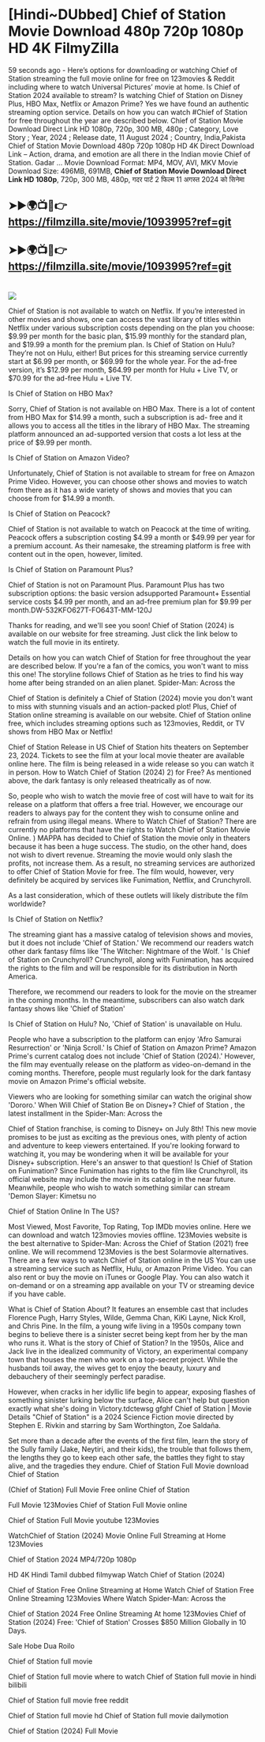 # [Hindi~DUbbed] Chief of Station Movie Download 480p 720p 1080p HD 4K FilmyZilla


59 seconds ago - Here’s options for downloading or watching Chief of Station streaming the full movie online for free on 123movies & Reddit including where to watch Universal Pictures’ movie at home. Is Chief of Station 2024 available to stream? Is watching Chief of Station on Disney Plus, HBO Max, Netflix or Amazon Prime? Yes we have found an authentic streaming option service. Details on how you can watch #Chief of Station for free throughout the year are described below. Chief of Station Movie Download Direct Link HD 1080p, 720p, 300 MB, 480p ; Category, Love Story ; Year, 2024 ; Release date, 11 August 2024 ; Country, India,Pakista Chief of Station Movie Download 480p 720p 1080p HD 4K Direct Download Link – Action, drama, and emotion are all there in the Indian movie Chief of Station. Gadar ...
Movie Download Format: MP4, MOV, AVI, MKV
Movie Download Size: 496MB, 691MB, **Chief of Station Movie Download Direct Link HD 1080p**, 720p, 300 MB, 480p, गदर पार्ट 2 फिल्म 11 अगस्त 2024 को सिनेमा

## ➤►🌍📺📱👉   https://filmzilla.site/movie/1093995?ref=git

## ➤►🌍📺📱👉   https://filmzilla.site/movie/1093995?ref=git

#

<img src="https://image.tmdb.org/t/p/w780//rmNlWyez5cniGtXkgixG1ezdqVk.jpg" />

Chief of Station is not available to watch on Netflix. If you’re interested in other movies and shows, one can access the vast library of titles within Netflix under various subscription costs depending on the plan you choose: $9.99 per month for the basic plan, $15.99 monthly for the standard plan, and $19.99 a month for the premium plan. Is Chief of Station on Hulu? They’re not on Hulu, either! But prices for this streaming service currently start at $6.99 per month, or $69.99 for the whole year. For the ad-free version, it’s $12.99 per month, $64.99 per month for Hulu + Live TV, or $70.99 for the ad-free Hulu + Live TV.

Is Chief of Station on HBO Max?

Sorry, Chief of Station is not available on HBO Max. There is a lot of content from HBO Max for $14.99 a month, such a subscription is ad- free and it allows you to access all the titles in the library of HBO Max. The streaming platform announced an ad-supported version that costs a lot less at the price of $9.99 per month.

Is Chief of Station on Amazon Video?

Unfortunately, Chief of Station is not available to stream for free on Amazon Prime Video. However, you can choose other shows and movies to watch from there as it has a wide variety of shows and movies that you can choose from for $14.99 a month.

Is Chief of Station on Peacock?

Chief of Station is not available to watch on Peacock at the time of writing. Peacock offers a subscription costing $4.99 a month or $49.99 per year for a premium account. As their namesake, the streaming platform is free with content out in the open, however, limited.

Is Chief of Station on Paramount Plus?

Chief of Station is not on Paramount Plus. Paramount Plus has two subscription options: the basic version adsupported Paramount+ Essential service costs $4.99 per month, and an ad-free premium plan for $9.99 per month.DW-532KFO627T-FO643T-MM-120J

Thanks for reading, and we'll see you soon! Chief of Station (2024) is available on our website for free streaming. Just click the link below to watch the full movie in its entirety.

Details on how you can watch Chief of Station for free throughout the year are described below. If you're a fan of the comics, you won't want to miss this one! The storyline follows Chief of Station as he tries to find his way home after being stranded on an alien planet. Spider-Man: Across the

Chief of Station is definitely a Chief of Station (2024) movie you don't want to miss with stunning visuals and an action-packed plot! Plus, Chief of Station online streaming is available on our website. Chief of Station online free, which includes streaming options such as 123movies, Reddit, or TV shows from HBO Max or Netflix!

Chief of Station Release in US Chief of Station hits theaters on September 23, 2024. Tickets to see the film at your local movie theater are available online here. The film is being released in a wide release so you can watch it in person. How to Watch Chief of Station (2024) 2) for Free? As mentioned above, the dark fantasy is only released theatrically as of now.

So, people who wish to watch the movie free of cost will have to wait for its release on a platform that offers a free trial. However, we encourage our readers to always pay for the content they wish to consume online and refrain from using illegal means. Where to Watch Chief of Station? There are currently no platforms that have the rights to Watch Chief of Station Movie Online. ) MAPPA has decided to Chief of Station the movie only in theaters because it has been a huge success. The studio, on the other hand, does not wish to divert revenue. Streaming the movie would only slash the profits, not increase them. As a result, no streaming services are authorized to offer Chief of Station Movie for free. The film would, however, very definitely be acquired by services like Funimation, Netflix, and Crunchyroll.

As a last consideration, which of these outlets will likely distribute the film worldwide?

Is Chief of Station on Netflix?

The streaming giant has a massive catalog of television shows and movies, but it does not include 'Chief of Station.' We recommend our readers watch other dark fantasy films like 'The Witcher: Nightmare of the Wolf. ' Is Chief of Station on Crunchyroll? Crunchyroll, along with Funimation, has acquired the rights to the film and will be responsible for its distribution in North America.

Therefore, we recommend our readers to look for the movie on the streamer in the coming months. In the meantime, subscribers can also watch dark fantasy shows like 'Chief of Station'

Is Chief of Station on Hulu? No, 'Chief of Station' is unavailable on Hulu.

People who have a subscription to the platform can enjoy 'Afro Samurai Resurrection' or 'Ninja Scroll.' Is Chief of Station on Amazon Prime? Amazon Prime's current catalog does not include 'Chief of Station (2024).' However, the film may eventually release on the platform as video-on-demand in the coming months. Therefore, people must regularly look for the dark fantasy movie on Amazon Prime's official website.

Viewers who are looking for something similar can watch the original show 'Dororo.' When Will Chief of Station Be on Disney+? Chief of Station , the latest installment in the Spider-Man: Across the

Chief of Station franchise, is coming to Disney+ on July 8th! This new movie promises to be just as exciting as the previous ones, with plenty of action and adventure to keep viewers entertained. If you're looking forward to watching it, you may be wondering when it will be available for your Disney+ subscription. Here's an answer to that question! Is Chief of Station on Funimation? Since Funimation has rights to the film like Crunchyroll, its official website may include the movie in its catalog in the near future. Meanwhile, people who wish to watch something similar can stream 'Demon Slayer: Kimetsu no

Chief of Station Online In The US?

Most Viewed, Most Favorite, Top Rating, Top IMDb movies online. Here we can download and watch 123movies movies offline. 123Movies website is the best alternative to Spider-Man: Across the Chief of Station (2021) free online. We will recommend 123Movies is the best Solarmovie alternatives. There are a few ways to watch Chief of Station online in the US You can use a streaming service such as Netflix, Hulu, or Amazon Prime Video. You can also rent or buy the movie on iTunes or Google Play. You can also watch it on-demand or on a streaming app available on your TV or streaming device if you have cable.

What is Chief of Station About? It features an ensemble cast that includes Florence Pugh, Harry Styles, Wilde, Gemma Chan, KiKi Layne, Nick Kroll, and Chris Pine. In the film, a young wife living in a 1950s company town begins to believe there is a sinister secret being kept from her by the man who runs it. What is the story of Chief of Station? In the 1950s, Alice and Jack live in the idealized community of Victory, an experimental company town that houses the men who work on a top-secret project. While the husbands toil away, the wives get to enjoy the beauty, luxury and debauchery of their seemingly perfect paradise.

However, when cracks in her idyllic life begin to appear, exposing flashes of something sinister lurking below the surface, Alice can't help but question exactly what she's doing in Victory.tdctewsg gfghf Chief of Station | Movie Details "Chief of Station" is a 2024 Science Fiction movie directed by Stephen E. Rivkin and starring by Sam Worthington, Zoe Saldaña.

Set more than a decade after the events of the first film, learn the story of the Sully family (Jake, Neytiri, and their kids), the trouble that follows them, the lengths they go to keep each other safe, the battles they fight to stay alive, and the tragedies they endure. Chief of Station Full Movie download Chief of Station

(Chief of Station) Full Movie Free online Chief of Station

Full Movie 123Movies Chief of Station Full Movie online

Chief of Station Full Movie youtube 123Movies

WatchChief of Station (2024) Movie Online Full Streaming at Home 123Movies

Chief of Station 2024 MP4/720p 1080p

HD 4K Hindi Tamil dubbed filmywap Watch Chief of Station (2024)

Chief of Station Free Online Streaming at Home Watch Chief of Station Free Online Streaming 123Movies Where Watch Spider-Man: Across the

Chief of Station 2024 Free Online Streaming At home 123Movies Chief of Station (2024) Free: 'Chief of Station' Crosses $850 Million Globally in 10 Days.

Sale Hobe Dua Roilo

Chief of Station full movie

Chief of Station full movie where to watch Chief of Station full movie in hindi bilibili

Chief of Station full movie free reddit

Chief of Station full movie hd Chief of Station full movie dailymotion

Chief of Station (2024) Full Movie